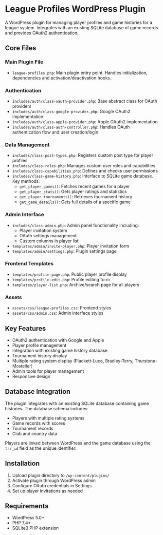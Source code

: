 # League Profiles WordPress Plugin

A WordPress plugin for managing player profiles and game histories for a league system. Integrates with an existing SQLite database of game records and provides OAuth2 authentication.

## Core Files

### Main Plugin File
- `league-profiles.php`: Main plugin entry point. Handles initialization, dependencies and activation/deactivation hooks.

### Authentication
- `includes/auth/class-oauth-provider.php`: Base abstract class for OAuth providers
- `includes/auth/class-google-provider.php`: Google OAuth2 implementation
- `includes/auth/class-apple-provider.php`: Apple OAuth2 implementation  
- `includes/auth/class-auth-controller.php`: Handles OAuth authentication flow and user creation/login

### Data Management
- `includes/class-post-types.php`: Registers custom post type for player profiles
- `includes/class-roles.php`: Manages custom user roles and capabilities
- `includes/class-capabilities.php`: Defines and checks user permissions
- `includes/class-game-history.php`: Interface to SQLite game database. Key methods:
  - `get_player_games()`: Fetches recent games for a player
  - `get_player_stats()`: Gets player ratings and statistics
  - `get_player_tournaments()`: Retrieves tournament history
  - `get_game_details()`: Gets full details of a specific game

### Admin Interface
- `includes/class-admin.php`: Admin panel functionality including:
  - Player invitation system
  - OAuth settings management
  - Custom columns in player list
- `templates/admin/invite-player.php`: Player invitation form
- `templates/admin/settings.php`: Plugin settings page

### Frontend Templates
- `templates/profile-page.php`: Public player profile display
- `templates/profile-edit.php`: Profile editing form
- `templates/player-list.php`: Archive/search page for all players

### Assets
- `assets/css/league-profiles.css`: Frontend styles
- `assets/css/admin.css`: Admin interface styles

## Key Features

- OAuth2 authentication with Google and Apple
- Player profile management
- Integration with existing game history database
- Tournament history display
- Multiple rating system display (Plackett-Luce, Bradley-Terry, Thurstone-Mosteller)
- Admin tools for player management
- Responsive design

## Database Integration

The plugin integrates with an existing SQLite database containing game histories. The database schema includes:

- Players with multiple rating systems
- Game records with scores
- Tournament records
- Club and country data

Players are linked between WordPress and the game database using the `trr_id` field as the unique identifier.

## Installation

1. Upload plugin directory to `/wp-content/plugins/`
2. Activate plugin through WordPress admin
3. Configure OAuth credentials in Settings
4. Set up player invitations as needed

## Requirements

- WordPress 5.0+
- PHP 7.4+
- SQLite3 PHP extension
